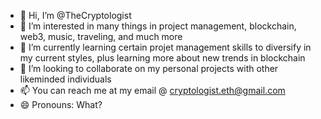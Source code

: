 - 👋 Hi, I’m @TheCryptologist
- 👀 I’m interested in many things in project management, blockchain, web3, music, traveling, and much more
- 🌱 I’m currently learning certain projet management skills to diversify in my current styles, plus learning more about new trends in blockchain
- 💞️ I’m looking to collaborate on my personal projects with other likeminded individuals
- 📫 You can reach me at my email @ cryptologist.eth@gmail.com
- 😄 Pronouns: What?


<!---
TheCryptologist/TheCryptologist is a ✨ special ✨ repository because its `README.md` (this file) appears on your GitHub profile.
You can click the Preview link to take a look at your changes.
--->
